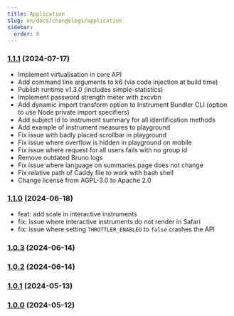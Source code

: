 ```yaml
---
title: Application
slug: en/docs/changelogs/application
sidebar:
  order: 0
---
```


### [1.1.1](https://github.com/DouglasNeuroInformatics/OpenDataCapture/releases/tag/v1.1.1) (2024-07-17)

- Implement virtualisation in core API
- Add command line arguments to k6 (via code injection at build time)
- Publish runtime v1.3.0 (includes simple-statistics)
- Implement password strength meter with zxcvbn
- Add dynamic import transform option to Instrument Bundler CLI (option to use Node private import specifiers)
- Add subject id to instrument summary for all identification methods
- Add example of instrument measures to playground
- Fix issue with badly placed scrollbar in playground
- Fix issue where overflow is hidden in playground on mobile
- Fix issue where request for all users fails with no group id
- Remove outdated Bruno logs
- Fix issue where language on summaries page does not change
- Fix relative path of Caddy file to work with bash shell
- Change license from AGPL-3.0 to Apache 2.0

### [1.1.0](https://github.com/DouglasNeuroInformatics/OpenDataCapture/releases/tag/v1.1.0) (2024-06-18)

- feat: add scale in interactive instruments
- fix: issue where interactive instruments do not render in Safari
- fix: issue where setting `THROTTLER_ENABLED` to `false` crashes the API

### [1.0.3](https://github.com/DouglasNeuroInformatics/OpenDataCapture/releases/tag/v1.0.3) (2024-06-14)

### [1.0.2](https://github.com/DouglasNeuroInformatics/OpenDataCapture/releases/tag/v1.0.2) (2024-06-14)

### [1.0.1](https://github.com/DouglasNeuroInformatics/OpenDataCapture/releases/tag/v1.0.1) (2024-05-13)

### [1.0.0](https://github.com/DouglasNeuroInformatics/OpenDataCapture/releases/tag/v1.0.0) (2024-05-12)
